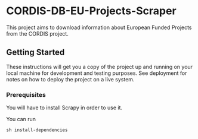# CORDIS-DB-EU-Projects-Scraper

This project aims to download information about European Funded Projects from the CORDIS project.

## Getting Started

These instructions will get you a copy of the project up and running on your local machine for development and testing purposes. See deployment for notes on how to deploy the project on a live system.

### Prerequisites

You will have to install Scrapy in order to use it.

You can run
```
sh install-dependencies
```
